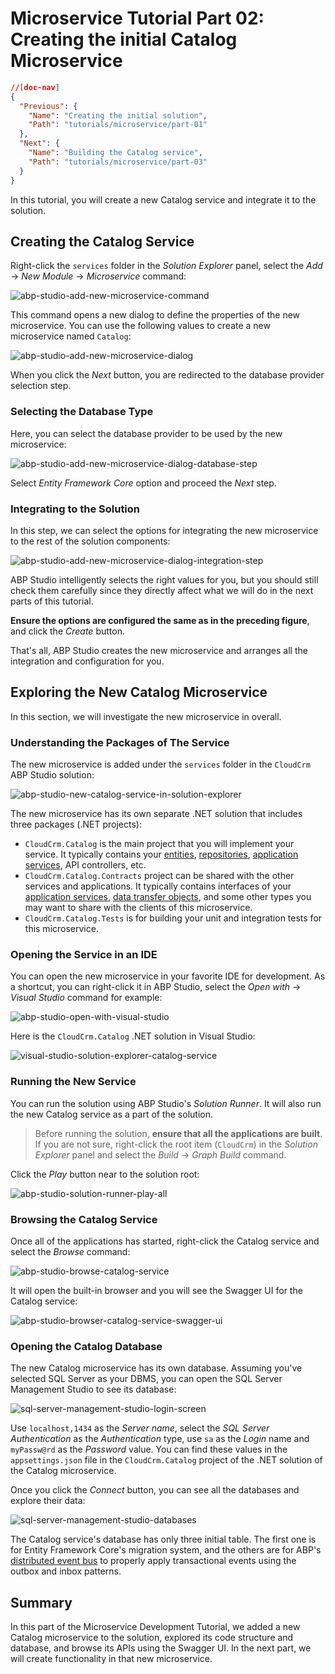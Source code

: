 # Microservice Tutorial Part 02: Creating the initial Catalog Microservice

````json
//[doc-nav]
{
  "Previous": {
    "Name": "Creating the initial solution",
    "Path": "tutorials/microservice/part-01"
  },
  "Next": {
    "Name": "Building the Catalog service",
    "Path": "tutorials/microservice/part-03"
  }
}
````

In this tutorial, you will create a new Catalog service and integrate it to the solution.

## Creating the Catalog Service

Right-click the `services` folder in the *Solution Explorer* panel, select the *Add* -> *New Module* -> *Microservice* command:

![abp-studio-add-new-microservice-command](images/abp-studio-add-new-microservice-command.png)

This command opens a new dialog to define the properties of the new microservice. You can use the following values to create a new microservice named `Catalog`:

![abp-studio-add-new-microservice-dialog](images/abp-studio-add-new-microservice-dialog.png)

When you click the *Next* button, you are redirected to the database provider selection step.

### Selecting the Database Type

Here, you can select the database provider to be used by the new microservice:

![abp-studio-add-new-microservice-dialog-database-step](images/abp-studio-add-new-microservice-dialog-database-step.png)

Select *Entity Framework Core* option and proceed the *Next* step.

### Integrating to the Solution

In this step, we can select the options for integrating the new microservice to the rest of the solution components:

![abp-studio-add-new-microservice-dialog-integration-step](D:\Github\abp\docs\en\tutorials\microservice\images\abp-studio-add-new-microservice-dialog-integration-step.png)

ABP Studio intelligently selects the right values for you, but you should still check them carefully since they directly affect what we will do in the next parts of this tutorial.

**Ensure the options are configured the same as in the preceding figure**, and click the *Create* button.

That's all, ABP Studio creates the new microservice and arranges all the integration and configuration for you.

## Exploring the New Catalog Microservice

In this section, we will investigate the new microservice in overall.

### Understanding the Packages of The Service

The new microservice is added under the `services` folder in the `CloudCrm` ABP Studio solution:

![abp-studio-new-catalog-service-in-solution-explorer](images/abp-studio-new-catalog-service-in-solution-explorer.png)

The new microservice has its own separate .NET solution that includes three packages (.NET projects):

* `CloudCrm.Catalog` is the main project that you will implement your service. It typically contains your [entities](../../framework/architecture/domain-driven-design/entities.md), [repositories](../../framework/architecture/domain-driven-design/repositories.md), [application services](../../framework/architecture/domain-driven-design/application-services.md), API controllers, etc.
* `CloudCrm.Catalog.Contracts` project can be shared with the other services and applications. It typically contains interfaces of your [application services](../../framework/architecture/domain-driven-design/application-services.md), [data transfer objects](../../framework/architecture/domain-driven-design/data-transfer-objects.md), and some other types you may want to share with the clients of this microservice.
* `CloudCrm.Catalog.Tests` is for building your unit and integration tests for this microservice.

### Opening the Service in an IDE

You can open the new microservice in your favorite IDE for development. As a shortcut, you can right-click it in ABP Studio, select the *Open with* -> *Visual Studio* command for example:

![abp-studio-open-with-visual-studio](images/abp-studio-open-with-visual-studio.png)

Here is the `CloudCrm.Catalog` .NET solution in Visual Studio:

![visual-studio-solution-explorer-catalog-service](images/visual-studio-solution-explorer-catalog-service.png)

### Running the New Service

You can run the solution using ABP Studio's *Solution Runner*. It will also run the new Catalog service as a part of the solution.

> Before running the solution, **ensure that all the applications are built**. If you are not sure, right-click the root item (`CloudCrm`) in the *Solution Explorer* panel and select the *Build* -> *Graph Build* command.

Click the *Play* button near to the solution root:

![abp-studio-solution-runner-play-all](D:\Github\abp\docs\en\tutorials\microservice\images\abp-studio-solution-runner-play-all.png)

### Browsing the Catalog Service

Once all of the applications has started, right-click the Catalog service and select the *Browse* command:

![abp-studio-browse-catalog-service](images/abp-studio-browse-catalog-service.png)

It will open the built-in browser and you will see the Swagger UI for the Catalog service:

![abp-studio-browser-catalog-service-swagger-ui](images/abp-studio-browser-catalog-service-swagger-ui.png)

### Opening the Catalog Database

The new Catalog microservice has its own database. Assuming you've selected SQL Server as your DBMS, you can open the SQL Server Management Studio to see its database:

![sql-server-management-studio-login-screen](images/sql-server-management-studio-login-screen.png)

Use `localhost,1434` as the *Server name*, select the *SQL Server Authentication* as the *Authentication* type, use `sa` as the *Login* name and `myPassw@rd` as the *Password* value. You can find these values in the `appsettings.json` file in the `CloudCrm.Catalog` project of the .NET solution of the Catalog microservice.

Once you click the *Connect* button, you can see all the databases and explore their data:

![sql-server-management-studio-databases](images/sql-server-management-studio-databases.png)

The Catalog service's database has only three initial table. The first one is for Entity Framework Core's migration system, and the others are for ABP's [distributed event bus](../../solution-templates/microservice/distributed-events.md) to properly apply transactional events using the outbox and inbox patterns.

## Summary

In this part of the Microservice Development Tutorial, we added a new Catalog microservice to the solution, explored its code structure and database, and browse its APIs using the Swagger UI. In the next part, we will create functionality in that new microservice.